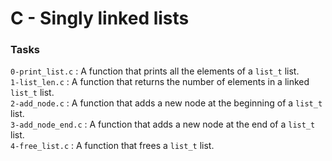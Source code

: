 # C - Singly linked lists

### Tasks

`0-print_list.c` : A function that prints all the elements of a `list_t` list.<br/>
`1-list_len.c` : A function that returns the number of elements in a linked `list_t` list.<br/>
`2-add_node.c` : A function that adds a new node at the beginning of a `list_t` list.<br/>
`3-add_node_end.c` : A function that adds a new node at the end of a `list_t` list.<br/>
`4-free_list.c` : A function that frees a `list_t` list.<br/>
